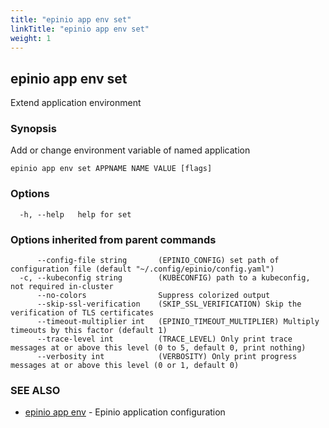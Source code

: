 ```yaml
---
title: "epinio app env set"
linkTitle: "epinio app env set"
weight: 1
---
```

## epinio app env set

Extend application environment

### Synopsis

Add or change environment variable of named application

```
epinio app env set APPNAME NAME VALUE [flags]
```

### Options

```
  -h, --help   help for set
```

### Options inherited from parent commands

```
      --config-file string       (EPINIO_CONFIG) set path of configuration file (default "~/.config/epinio/config.yaml")
  -c, --kubeconfig string        (KUBECONFIG) path to a kubeconfig, not required in-cluster
      --no-colors                Suppress colorized output
      --skip-ssl-verification    (SKIP_SSL_VERIFICATION) Skip the verification of TLS certificates
      --timeout-multiplier int   (EPINIO_TIMEOUT_MULTIPLIER) Multiply timeouts by this factor (default 1)
      --trace-level int          (TRACE_LEVEL) Only print trace messages at or above this level (0 to 5, default 0, print nothing)
      --verbosity int            (VERBOSITY) Only print progress messages at or above this level (0 or 1, default 0)
```

### SEE ALSO

* [epinio app env](epinio_app_env.md)	 - Epinio application configuration

